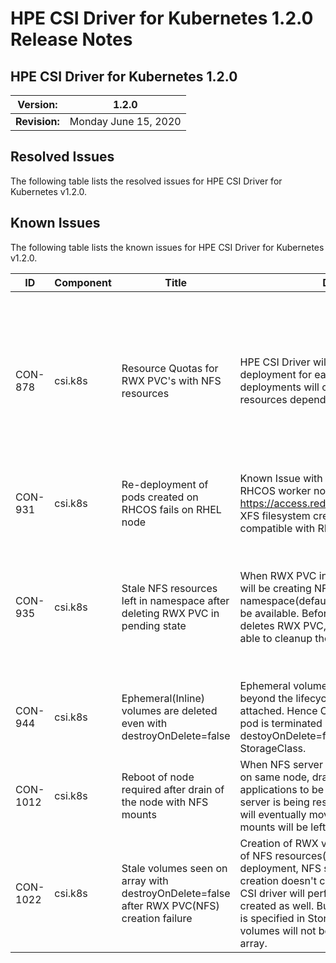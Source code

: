 # HPE CSI Driver for Kubernetes 1.2.0 Release Notes

## HPE CSI Driver for Kubernetes 1.2.0

| **Version:** |1.2.0|
|--------------|-----|
| **Revision:** | Monday June 15, 2020 |

## Resolved Issues

The following table lists the resolved issues for HPE CSI Driver for Kubernetes v1.2.0.

## Known Issues

The following table lists the known issues for HPE CSI Driver for Kubernetes v1.2.0.

|ID|Component |Title|Description|Workaround|
|--|---------|-----|-----------|----------|
|CON-878|csi.k8s|Resource Quotas for RWX PVC's with NFS resources|HPE CSI Driver will create NFS Provisioner deployment for each RWX PVC. These deployments will consume CPU/Memory resources depending on I/O load|We recommend users to set Resource Quota on the namespace where NFS resources are provisioned(default hpe-nfs) to avoid NFS provisioner pods consuming high CPU/Memory. Also, users can set max CPU/Memory limits for each NFS Provisioner pod using StorageClass Parameters nfsResourceLimitsCpuM and nfsResourceLimitsMemoryMi|
|CON-931|csi.k8s|Re-deployment of pods created on RHCOS fails on RHEL node|Known Issue with a mixture of RHEL and RHCOS worker nodes. https://access.redhat.com/solutions/4582401. XFS filesystem created with RHCOS is not compatible with RHEL 7.|None|
|CON-935|csi.k8s|Stale NFS resources left in namespace after deleting RWX PVC in pending state|When RWX PVC in pending state, CSI driver will be creating NFS resources in hpe-nfs namespace(default) and waiting for them to be available. Before they are available, if user deletes RWX PVC, then CSI driver will not be able to cleanup those resources.|When RWX PVC is deleted in pending state, NFS resources(RWO PVC, NFS Provisioner deployment, NFS service) have to be cleaned up manually. They are created in hpe-nfs namespace by default, if not overridden in StorageClass with "nfsNamespace" parameter.|
|CON-944|csi.k8s|Ephemeral(Inline) volumes are deleted even with destroyOnDelete=false|Ephemeral volumes by nature are not retained beyond the lifecycle of the pod they are attached. Hence CSI driver deletes them when pod is terminated even with destoyOnDelete=false parameters set in StorageClass.|None|
|CON-1012|csi.k8s|Reboot of node required after drain of the node with NFS mounts|When NFS server and client applications run on same node, draining that node causes applications to be hung on NFS mount as NFS server is being rescheduled. Application pods will eventually move to new node, but stale mounts will be left on drained node.|Reboot is recommended on the node that was drained to cleanup hung NFS mounts.|
|CON-1022|csi.k8s|Stale volumes seen on array with destroyOnDelete=false after RWX PVC(NFS) creation failure|Creation of RWX volumes will involve creation of NFS resources(PVC, NFS-Provisioner deployment, NFS service etc). If RWX volume creation doesn't complete within 5minutes, CSI driver will perform rollback of all resources created as well. But if destroyOnDelete=false is specified in StorageClass parameter list, volumes will not be rolled back on backend array.|User intervention is required to find offline volumes created with "pvc-" prefix and delete them manually if they were created for RWX volume.|
